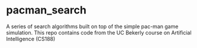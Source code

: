 # pacman_search
A series of search algorithms built on top of the simple pac-man game simulation.
This repo contains code from the UC Bekerly course on Artificial Intelligence (CS188)
